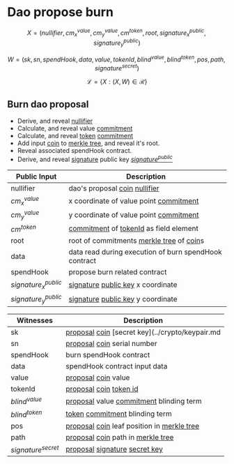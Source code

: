 # Dao propose burn

$$ X = (nullifier, cm^{value}_x, cm^{value}_y, cm^{token}, root,  signature^{public}_x, signature^{public}_y)$$

$$ W = (sk, sn, spendHook, data, value, tokenId, blind^{value}, blind^{token}, pos, path, signature^{secret}) $$

$$ \mathcal{L}= \{X:(X,W)\in \mathcal{R}\} $$

## Burn dao proposal
- Derive, and reveal [nullifier](../crypto/nullifier.md)
- Calculate, and reveal value [commitment](../crypto/commitment.md)
- Calculate, and reveal [token](../payment/token_id.md) [commitment](../crypto/commitment.md)
- Add input [coin](../payment/coin.md) to [merkle tree](../crypto/merkletree.md), and reveal it's root.
- Reveal associated spendHook contract.
- Derive, and reveal [signature](../crypto/signature.md) public key [$signature^{public}$](../crypto/keypair.md)


| Public Input         | Description                                                                                 |
|----------------------|---------------------------------------------------------------------------------------------|
| nullifier            | dao's proposal [coin](../payment/coin.md) [nullifier](../crypto/nullifier.md)                                             |
| $cm^{value}_x$       | x coordinate of value point [commitment](../crypto/commitment.md)                           |
| $cm^{value}_y$       | y coordinate of value point [commitment](../crypto/commitment.md)                           |
| $cm^{token}$         | [commitment](../crypto/commitment.md) of [tokenId](../payment/token_id.md) as field element |
| root                 | root of commitments [merkle tree](../crypto/merkletree.md) of [coin](../payment/coin.md)s   |
| data                 | data read during execution of burn spendHook contract                                       |
| spendHook            | propose burn related contract                                                               |
|$signature^{public}_x$| [signature](../crypto/signature.md) [public key](../crypto/keypair.md) x coordinate         |
|$signature^{public}_y$| [signature](../crypto/signature.md) [public key](../crypto/keypair.md) y coordinate         |


| Witnesses            | Description                                          |
|----------------------|------------------------------------------------------|
| sk                   | [proposal](proposal.md) [coin](../payment/coin.md) [secret key](../crypto/keypair.md     |
| sn                   | [proposal](proposal.md) [coin](../payment/coin.md) serial number                          |
| spendHook            | burn spendHook contract                                |
| data                 | spendHook contract input data                        |
| value                | [proposal](proposal.md) [coin](../payment/coin.md) value                                  |
| tokenId              | [proposal](proposal.md) [coin](../payment/coin.md) [token id](../payment/token_id.md)                                    |
| $blind^{value}$      | [proposal](proposal.md) value [commitment](../crypto/commitment.md) blinding term              |
| $blind^{token}$      | [token](../payment/token_id.md) [commitment](../crypto/commitment.md) blinding term                       |
| pos                  | [proposal](proposal.md) [coin](../payment/coin.md) leaf position in [merkle tree](../crypto/merkletree.md)           |
| path                 | [proposal](proposal.md) [coin](../payment/coin.md) path in [merkle tree](../crypto/merkletree.md)                    |
| $signature^{secret}$ | [proposal](proposal.md) [signature](../crypto/signature.md) [secret key](../crypto/keypair.md)                            |
